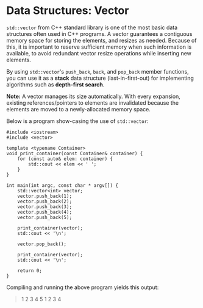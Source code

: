 # Data Structures: Vector

`std::vector` from C++ standard library is one of the most basic data structures often used in C++ programs. A vector guarantees a contiguous memory space for storing the elements, and resizes as needed. Because of this, it is important to reserve sufficient memory when such information is available, to avoid redundant vector resize operations while inserting new elements.

By using `std::vector`'s `push_back`, `back`, and `pop_back` member functions, you can use it as a **stack** data structure (last-in-first-out) for implementing algorithms such as **depth-first search**.

**Note:** A vector manages its size automatically. With every expansion, existing references/pointers to elements are invalidated because the elements are moved to a newly-allocated memory space.

Below is a program show-casing the use of `std::vector`:
```
#include <iostream>
#include <vector>

template <typename Container>
void print_container(const Container& container) {
    for (const auto& elem: container) {
        std::cout << elem << ' ';
    }
}

int main(int argc, const char * argv[]) {
    std::vector<int> vector;
    vector.push_back(1);
    vector.push_back(2);
    vector.push_back(3);
    vector.push_back(4);
    vector.push_back(5);

    print_container(vector);
    std::cout << '\n';

    vector.pop_back();

    print_container(vector);
    std::cout << '\n';

    return 0;
}
```

Compiling and running the above program yields this output:
> 1 2 3 4 5
> 1 2 3 4
